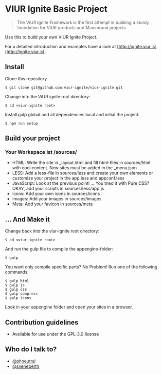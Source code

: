 # VIUR Ignite Basic Project

>The ViUR Ignite Framework is the first attempt in building a sturdy foundation for ViUR products and Mausbrand projects.

Use this to build your own VIUR Ignite Project.

For a detailed introduction and examples have a look at [http://ignite.viur.is](http://ignite.viur.is).

## Install
Clone this repository
```
$ git clone git@github.com:viur-ignite/viur-ignite.git
```
Change into the ViUR ignite root directory:
```
$ cd <viur-ignite root>
````
Install gulp global and all dependencies local and initial the project:
```
$ npm run setup
```

## Build your project
### Your Workspace ist /sources/
* HTML: Write the site in _layout.html and fill html-files in sources/html with cool content. New sites must be added in the _menu.json
* LESS: Add a less-file in sources/less and create your own elements or customize your project in the app.less and appconf.less
* JavaScript: Look at the previous point! ... You tried it with Pure CSS? OKAY, add your scripts in sources/less/app.js
* Icons: Add your own icons in sources/icons
* Images: Add your images in sources/images
* Meta: Add your favicon in sources/meta


## ... And Make it
Change back into the viur-ignite root directory:
```
$ cd <viur-ignite root>
```
And run the gulp file to compile the appengine-folder:
```
$ gulp
```
You want only compile specific parts? No Problem! Run one of the following commands:
```
$ gulp html
$ gulp js
$ gulp css
$ gulp compress
$ gulp icons
```

Look in your appengine folder and open your sites in a browser.


## Contribution guidelines
* Available for use under the GPL-3.0 license

## Who do I talk to?
* [@phneutral](https://github.com/phneutral)
* [@sveneberth](https://github.com/sveneberth)
